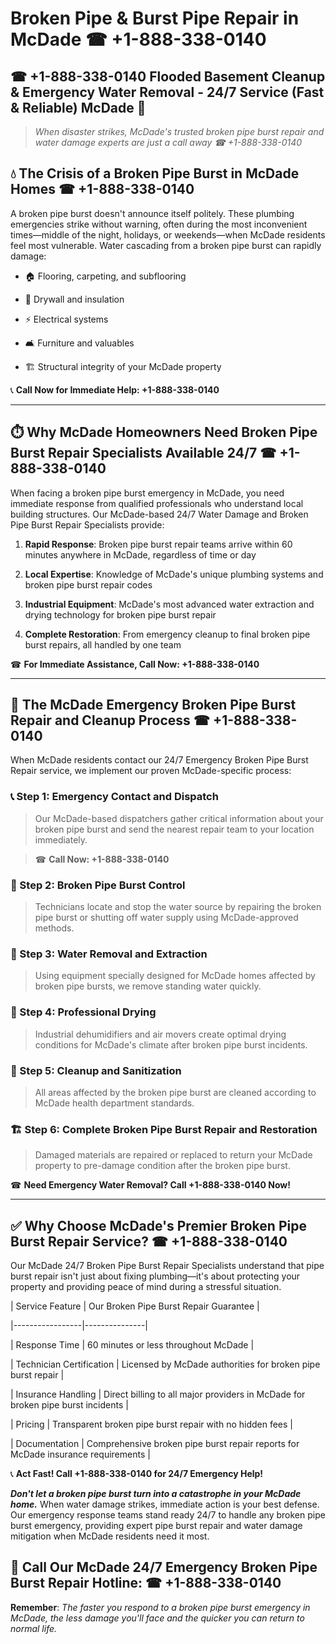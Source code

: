 # Broken Pipe & Burst Pipe Repair in McDade ☎ +1-888-338-0140  
## ☎ +1-888-338-0140 Flooded Basement Cleanup & Emergency Water Removal - 24/7 Service (Fast & Reliable) McDade 🚨  

> *When disaster strikes, McDade's trusted broken pipe burst repair and water damage experts are just a call away ☎ +1-888-338-0140*  

## 💧 The Crisis of a Broken Pipe Burst in McDade Homes ☎ +1-888-338-0140  

A broken pipe burst doesn't announce itself politely. These plumbing emergencies strike without warning, often during the most inconvenient times—middle of the night, holidays, or weekends—when McDade residents feel most vulnerable. Water cascading from a broken pipe burst can rapidly damage:  

* 🏠 Flooring, carpeting, and subflooring  
* 🧱 Drywall and insulation  
* ⚡ Electrical systems  
* 🛋️ Furniture and valuables  
* 🏗️ Structural integrity of your McDade property  

📞 **Call Now for Immediate Help: +1-888-338-0140**  

---  

## ⏱️ Why McDade Homeowners Need Broken Pipe Burst Repair Specialists Available 24/7 ☎ +1-888-338-0140  

When facing a broken pipe burst emergency in McDade, you need immediate response from qualified professionals who understand local building structures. Our McDade-based 24/7 Water Damage and Broken Pipe Burst Repair Specialists provide:  

1. **Rapid Response**: Broken pipe burst repair teams arrive within 60 minutes anywhere in McDade, regardless of time or day  
2. **Local Expertise**: Knowledge of McDade's unique plumbing systems and broken pipe burst repair codes  
3. **Industrial Equipment**: McDade's most advanced water extraction and drying technology for broken pipe burst repair  
4. **Complete Restoration**: From emergency cleanup to final broken pipe burst repairs, all handled by one team  

☎ **For Immediate Assistance, Call Now: +1-888-338-0140**  

---  

## 🔧 The McDade Emergency Broken Pipe Burst Repair and Cleanup Process ☎ +1-888-338-0140  

When McDade residents contact our 24/7 Emergency Broken Pipe Burst Repair service, we implement our proven McDade-specific process:  

### 📞 Step 1: Emergency Contact and Dispatch  
> Our McDade-based dispatchers gather critical information about your broken pipe burst and send the nearest repair team to your location immediately.  
> ☎ **Call Now: +1-888-338-0140**  

### 🚿 Step 2: Broken Pipe Burst Control  
> Technicians locate and stop the water source by repairing the broken pipe burst or shutting off water supply using McDade-approved methods.  

### 🌊 Step 3: Water Removal and Extraction  
> Using equipment specially designed for McDade homes affected by broken pipe bursts, we remove standing water quickly.  

### 💨 Step 4: Professional Drying  
> Industrial dehumidifiers and air movers create optimal drying conditions for McDade's climate after broken pipe burst incidents.  

### 🧼 Step 5: Cleanup and Sanitization  
> All areas affected by the broken pipe burst are cleaned according to McDade health department standards.  

### 🏗️ Step 6: Complete Broken Pipe Burst Repair and Restoration  
> Damaged materials are repaired or replaced to return your McDade property to pre-damage condition after the broken pipe burst.  

☎ **Need Emergency Water Removal? Call +1-888-338-0140 Now!**  

---  

## ✅ Why Choose McDade's Premier Broken Pipe Burst Repair Service? ☎ +1-888-338-0140  

Our McDade 24/7 Broken Pipe Burst Repair Specialists understand that pipe burst repair isn't just about fixing plumbing—it's about protecting your property and providing peace of mind during a stressful situation.  

| Service Feature | Our Broken Pipe Burst Repair Guarantee |  
|-----------------|---------------|  
| Response Time | 60 minutes or less throughout McDade |  
| Technician Certification | Licensed by McDade authorities for broken pipe burst repair |  
| Insurance Handling | Direct billing to all major providers in McDade for broken pipe burst incidents |  
| Pricing | Transparent broken pipe burst repair with no hidden fees |  
| Documentation | Comprehensive broken pipe burst repair reports for McDade insurance requirements |  

📞 **Act Fast! Call +1-888-338-0140 for 24/7 Emergency Help!**  

***Don't let a broken pipe burst turn into a catastrophe in your McDade home.*** When water damage strikes, immediate action is your best defense. Our emergency response teams stand ready 24/7 to handle any broken pipe burst emergency, providing expert pipe burst repair and water damage mitigation when McDade residents need it most.  

## 📱 Call Our McDade 24/7 Emergency Broken Pipe Burst Repair Hotline: ☎ +1-888-338-0140  

**Remember**: *The faster you respond to a broken pipe burst emergency in McDade, the less damage you'll face and the quicker you can return to normal life.*